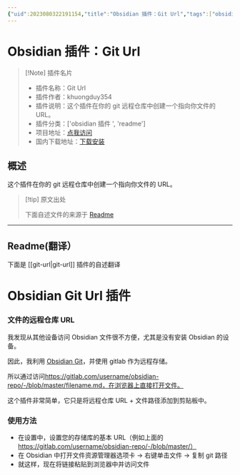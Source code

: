 ```yaml
---
{"uid":2023080322191154,"title":"Obsidian 插件：Git Url","tags":["obsidian插件","readme"],"description":"这个插件在你的git远程仓库中创建一个指向你文件的URL。","author":"AI","type":"readme","draft":false,"editable":false,"modified":20230101000000,"dg-publish":true,"permalink":"/lake-of-knowledge/10-obsidian/obsidian/readme/git-url-readme/","dgPassFrontmatter":true}
---
```



# Obsidian 插件：Git Url

> [!Note] 插件名片
> - 插件名称：Git Url
> - 插件作者：khuongduy354
> - 插件说明：这个插件在你的 git 远程仓库中创建一个指向你文件的 URL。
> - 插件分类：['obsidian 插件 ', 'readme']
> - 项目地址：[点我访问](https://github.com/khuongduy354/obsidian-git-url)
> - 国内下载地址：[下载安装](https://pkmer.cn/products/plugin/pluginMarket/?git-url)

## 概述

这个插件在你的 git 远程仓库中创建一个指向你文件的 URL。

> [!tip] 原文出处
>
>下面自述文件的来源于 [Readme](https://ghproxy.net/https://raw.githubusercontent.com/khuongduy354/obsidian-git-url/master/README.md)
>

---

## Readme(翻译）

下面是 [[git-url\|git-url]] 插件的自述翻译

# Obsidian Git Url 插件

### 文件的远程仓库 URL

我发现从其他设备访问 Obsidian 文件很不方便，尤其是没有安装 Obsidian 的设备。

因此，我利用 [Obsidian Git](https://github.com/denolehov/obsidian-git)，并使用 gitlab 作为远程存储。

所以通过访问<https://gitlab.com/username/obsidian-repo/-/blob/master/filename.md，在浏览器上直接打开文件。>

这个插件非常简单，它只是将远程仓库 URL + 文件路径添加到剪贴板中。

### 使用方法

- 在设置中，设置您的存储库的基本 URL（例如上面的<https://gitlab.com/username/obsidian-repo/-/blob/master/）>
- 在 Obsidian 中打开文件资源管理器选项卡 -> 右键单击文件 -> 复制 git 路径
- 就这样，现在将链接粘贴到浏览器中并访问文件



